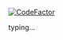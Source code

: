 <a href="https://www.codefactor.io/repository/github/max808s/cryptoape"><img src="https://www.codefactor.io/repository/github/max808s/cryptoape/badge" alt="CodeFactor" /></a>

typing...
